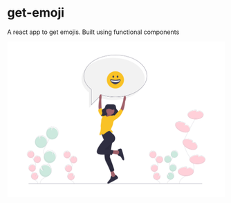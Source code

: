 # get-emoji
A react app to get emojis. Built using functional components


<p align="center">
  <img src="./src/emoji_image.png" />
</p>